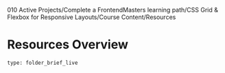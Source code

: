 010 Active Projects/Complete a FrontendMasters learning path/CSS Grid & Flexbox for Responsive Layouts/Course Content/Resources
# Resources Overview
 
```ccard
type: folder_brief_live
```
 

